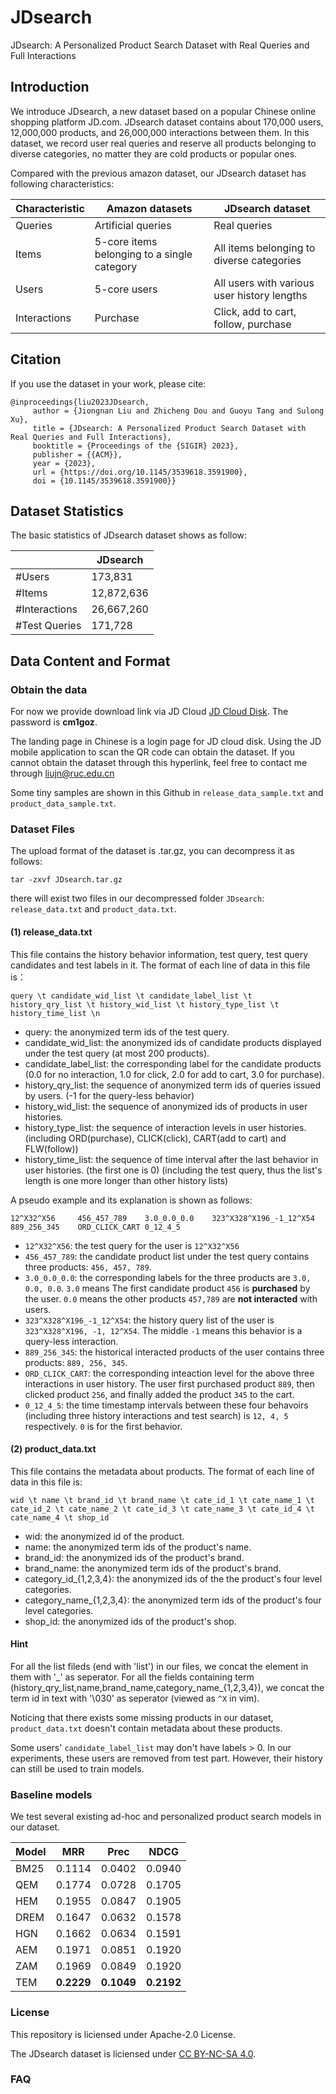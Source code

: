 # JDsearch
JDsearch: A Personalized Product Search Dataset with Real Queries and Full Interactions
## Introduction
We introduce JDsearch, a new dataset based on a popular Chinese online shopping platform JD.com. JDsearch dataset contains about 170,000 users, 12,000,000 products, and 26,000,000 interactions between them.  In this dataset, we record user real queries and reserve all products belonging to diverse categories, no matter they are cold products or popular ones.

Compared with the previous amazon dataset, our JDsearch dataset has following characteristics:

| Characteristic | Amazon datasets    |  JDsearch dataset |
| -------------- | ------------------ | ----------------- |
| Queries        | Artificial queries |  Real queries     |
| Items          | 5-core items belonging to a single category | All items belonging to diverse categories |
| Users          | 5-core users       | All users with various user history lengths |
| Interactions   | Purchase           | Click, add to cart, follow, purchase |

## Citation
If you use the dataset in your work, please cite:
```
@inproceedings{liu2023JDsearch,
     author = {Jiongnan Liu and Zhicheng Dou and Guoyu Tang and Sulong Xu}, 
     title = {JDsearch: A Personalized Product Search Dataset with Real Queries and Full Interactions}, 
     booktitle = {Proceedings of the {SIGIR} 2023}, 
     publisher = {{ACM}}, 
     year = {2023}, 
     url = {https://doi.org/10.1145/3539618.3591900}, 
     doi = {10.1145/3539618.3591900}}
```


## Dataset Statistics

The basic statistics of JDsearch dataset shows as follow:

|                         | JDsearch      | 
| ----------------------- | ------------- |
| #Users                  | 173,831       |
| #Items                  | 12,872,636    | 
| #Interactions           | 26,667,260    | 
| #Test Queries           | 171,728       | 


## Data Content and Format

### Obtain the data 

For now we provide download link via JD Cloud 
[JD Cloud Disk](http://box.jd.com/sharedInfo/3183DCD7A9646677EEC946AFBC5707A7).
The password is **cm1goz**.

The landing page in Chinese is a login page for JD cloud disk. Using the JD mobile application to scan the QR code can obtain the dataset. If you cannot obtain the dataset through this hyperlink, feel free to contact me through liujn@ruc.edu.cn

Some tiny samples are shown in this Github in `release_data_sample.txt` and `product_data_sample.txt`.


### Dataset Files

The upload format of the dataset is .tar.gz, you can decompress it as follows:

`tar -zxvf JDsearch.tar.gz`

there will exist two files in our decompressed folder `JDsearch`: `release_data.txt` and `product_data.txt`.

#### (1) release_data.txt

This file contains the history behavior information, test query, test query candidates and test labels in it. The format of each line of data in this file is：

`query \t candidate_wid_list \t candidate_label_list \t history_qry_list \t history_wid_list \t history_type_list \t history_time_list \n`

- query: the anonymized term ids of the test query.
- candidate_wid_list: the anonymized ids of candidate products displayed under the test query (at most 200 products).
- candidate_label_list: the corresponding label for the candidate products (0.0 for no interaction, 1.0 for click, 2.0 for add to cart, 3.0 for purchase).
- history_qry_list: the sequence of anonymized term ids of queries issued by users. (-1 for the query-less behavior)
- history_wid_list: the sequence of anonymized ids of products in user histories.
- history_type_list: the sequence of interaction levels in  user histories. (including ORD(purchase), CLICK(click), CART(add to cart) and FLW(follow))
- history_time_list: the sequence of time interval after the last behavior in user histories. (the first one is 0) (including the test query, thus the list's length is one more longer than other history lists)

A pseudo example and its explanation is shown as follows:
```
12^X32^X56     456_457_789    3.0_0.0_0.0    323^X328^X196_-1_12^X54  889_256_345    ORD_CLICK_CART 0_12_4_5
```
- `12^X32^X56`: the test query for the user is `12^X32^X56`
- `456_457_789`: the candidate product list under the test query contains three products: `456, 457, 789`.
- `3.0_0.0_0.0`: the corresponding labels for the three products are `3.0, 0.0, 0.0`. `3.0` means The first candidate product `456` is **purchased** by the user. `0.0` means the other products `457,789` are **not interacted** with users.
- `323^X328^X196_-1_12^X54`: the history query list of the user is `323^X328^X196, -1, 12^X54`. The middle `-1` means this behavior is a query-less interaction.
- `889_256_345`: the historical interacted products of the user contains three products: `889, 256, 345`.
- `ORD_CLICK_CART`: the corresponding inteaction level for the above three interactions in user history. The user first purchased product `889`, then clicked product `256`, and finally added the product `345` to the cart.
- `0_12_4_5`: the time timestamp intervals between these four behavoirs (including three history interactions and test search) is `12, 4, 5` respectively. `0` is for the first behavior.



#### (2) product_data.txt

This file contains the metadata about products. The format of each line of data in this file is:

`wid \t name \t brand_id \t brand_name \t cate_id_1 \t cate_name_1 \t cate_id_2 \t cate_name_2 \t cate_id_3 \t cate_name_3 \t cate_id_4 \t cate_name_4 \t shop_id`

- wid: the anonymized id of the product.
- name: the anonymized term ids of the product's name.
- brand_id: the anonymized ids of the product's brand.
- brand_name: the anonymized term ids of the product's brand.
- category_id_{1,2,3,4}: the anonymized ids of the the product's four level categories.
- category_name_{1,2,3,4}: the anonymized term ids of the product's four level categories.
- shop_id: the anonymized ids of the product's shop.

#### Hint

For all the list fileds (end with \'list\') in our files, we concat the element in them with \'\_\' as seperator. For all the fields containing term (history_qry_list,name,brand_name,category_name_{1,2,3,4}), we concat the term id in text with \'\030\' as seperator (viewed as `^X` in vim).

Noticing that there exists some missing products in our dataset, `product_data.txt` doesn't contain metadata about these products.

Some users' `candidate_label_list` may don't have labels > 0. In our experiments, these users are removed from test part. However, their history can still be used to train models.

### Baseline models

We test several existing ad-hoc and personalized product search models in our dataset.

Model | MRR | Prec | NDCG |
----- | --- | ---- | ---- |
BM25 | 0.1114 | 0.0402 | 0.0940 |
QEM | 0.1774 | 0.0728 | 0.1705  |
HEM | 0.1955 | 0.0847 | 0.1905 |
DREM | 0.1647 | 0.0632 | 0.1578 | 
HGN | 0.1662 | 0.0634 | 0.1591 |
AEM | 0.1971 | 0.0851 | 0.1920 |
ZAM | 0.1969 | 0.0849 | 0.1920 |
TEM | **0.2229** | **0.1049** | **0.2192** | 

### License

This repository is liciensed under Apache-2.0 License.

The JDsearch dataset is liciensed under [CC BY-NC-SA 4.0](https://creativecommons.org/licenses/by-nc-sa/4.0/).



### FAQ




### 
